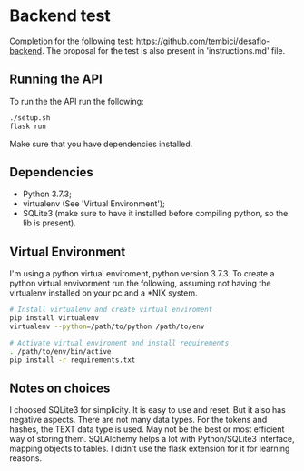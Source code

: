 # Backend test
Completion for the following test: https://github.com/tembici/desafio-backend.
The proposal for the test is also present in 'instructions.md' file.

## Running the API
To run the the API run the following:

``` bash
./setup.sh
flask run
```

Make sure that you have dependencies installed.

## Dependencies
+ Python 3.7.3;
+ virtualenv (See 'Virtual Environment');
+ SQLite3 (make sure to have it installed before compiling python, so the lib is present).

## Virtual Environment
I'm using a python virtual enviroment, python version 3.7.3. To create a python virtual envivorment run the following, assuming not having the virtualenv installed on your pc and a *NIX system.

``` bash
# Install virtualenv and create virtual enviroment
pip install virtualenv
virtualenv --python=/path/to/python /path/to/env

# Activate virtual enviroment and install requirements
. /path/to/env/bin/active
pip install -r requirements.txt
```

## Notes on choices
I choosed SQLite3 for simplicity. It is easy to use and reset. But it also has negative aspects. There are not many data types. For the tokens and hashes, the TEXT data type is used. May not be the best or most efficient way of storing them.
SQLAlchemy helps a lot with Python/SQLite3 interface, mapping objects to tables. I didn't use the flask extension for it for learning reasons.
